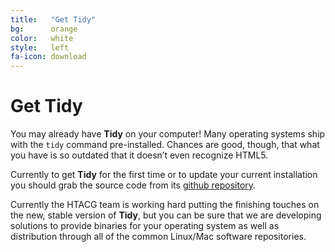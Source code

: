```yaml
---
title:   "Get Tidy"
bg:      orange
color:   white
style:   left
fa-icon: download
---
```


Get Tidy
========

You may already have **Tidy** on your computer! Many operating systems ship with
the `tidy` command pre-installed. Chances are good, though, that what you have
is so outdated that it doesn’t even recognize HTML5.

Currently to get **Tidy** for the first time or to update your current
installation you should grab the source code from its [github repository][1].

Currently the HTACG team is working hard putting the finishing touches on the
new, stable version of **Tidy**, but you can be sure that we are developing
solutions to provide binaries for your operating system as well as distribution
through all of the common Linux/Mac software repositories.



[1]: https://github.com/htacg/tidy-html5
